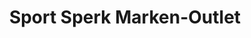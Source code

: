 ---
title: "Sport Sperk Marken-Outlet"
url: /schoenefeld/sport-sperk-marken-outlet/
shop: Kleidung
---